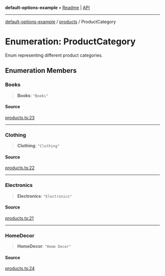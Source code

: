 **default-options-example** • [Readme](../../README.md) \| [API](../../modules.md)

***

[default-options-example](../../README.md) / [products](../README.md) / ProductCategory

# Enumeration: ProductCategory

Enum representing different product categories.

## Enumeration Members

### Books

> **Books**: `"Books"`

#### Source

[products.ts:23](https://github.com/tgreyuk/typedoc-plugin-markdown-examples/blob/d1574a7/examples/01-typedoc-plugin-markdown/src/products.ts#L23)

***

### Clothing

> **Clothing**: `"Clothing"`

#### Source

[products.ts:22](https://github.com/tgreyuk/typedoc-plugin-markdown-examples/blob/d1574a7/examples/01-typedoc-plugin-markdown/src/products.ts#L22)

***

### Electronics

> **Electronics**: `"Electronics"`

#### Source

[products.ts:21](https://github.com/tgreyuk/typedoc-plugin-markdown-examples/blob/d1574a7/examples/01-typedoc-plugin-markdown/src/products.ts#L21)

***

### HomeDecor

> **HomeDecor**: `"Home Decor"`

#### Source

[products.ts:24](https://github.com/tgreyuk/typedoc-plugin-markdown-examples/blob/d1574a7/examples/01-typedoc-plugin-markdown/src/products.ts#L24)
